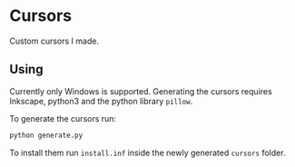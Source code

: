 # Cursors

Custom cursors I made.

## Using

Currently only Windows is supported. Generating the cursors requires Inkscape, python3 and the python library `pillow`.

To generate the cursors run:

```sh
python generate.py
```

To install them run `install.inf` inside the newly generated `cursors` folder.

